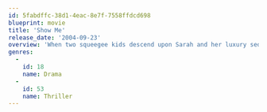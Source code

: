 ```yaml
---
id: 5fabdffc-38d1-4eac-8e7f-7558ffdcd698
blueprint: movie
title: 'Show Me'
release_date: '2004-09-23'
overview: 'When two squeegee kids descend upon Sarah and her luxury sedan, the fuse is lit on a tense cat and mouse tale of captors and captives. Sarah is forced to continue her trip to an isolated cottage where the twisted trio bait and entice one another in a reckless search for truth.'
genres:
  -
    id: 18
    name: Drama
  -
    id: 53
    name: Thriller
---
```

